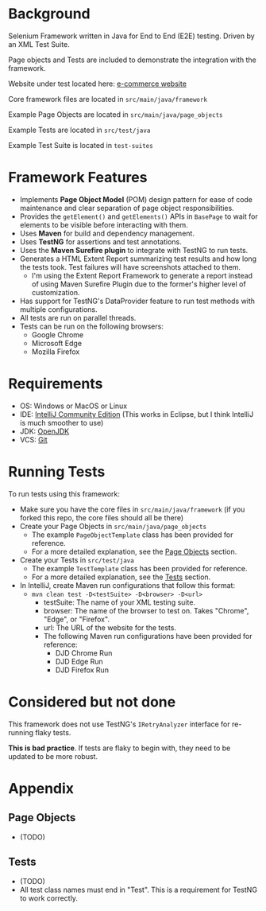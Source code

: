 # Background
Selenium Framework written in Java for End to End (E2E) testing. Driven by an XML Test Suite.

Page objects and Tests are included to demonstrate the integration with the framework. 

Website under test located here: [e-commerce website](https://www.rahulshettyacademy.com/loginpagePractise/)

Core framework files are located in `src/main/java/framework`

Example Page Objects are located in `src/main/java/page_objects`

Example Tests are located in `src/test/java`

Example Test Suite is located in `test-suites`


# Framework Features
* Implements **Page Object Model** (POM) design pattern for ease of code maintenance and clear separation of page object responsibilities.
* Provides the `getElement()` and `getElements()` APIs in `BasePage` to wait for elements to be visible before interacting with them.
* Uses **Maven** for build and dependency management.
* Uses **TestNG** for assertions and test annotations.
* Uses the **Maven Surefire plugin** to integrate with TestNG to run tests.
* Generates a HTML Extent Report summarizing test results and how long the tests took. Test failures will have screenshots attached to them.
  * I'm using the Extent Report Framework to generate a report instead of using Maven Surefire Plugin due to the former's higher level of customization.
* Has support for TestNG's DataProvider feature to run test methods with multiple configurations.
* All tests are run on parallel threads.
* Tests can be run on the following browsers:
  * Google Chrome
  * Microsoft Edge
  * Mozilla Firefox


# Requirements
* OS: Windows or MacOS or Linux
* IDE: [IntelliJ Community Edition](https://www.jetbrains.com/idea/download/) (This works in Eclipse, but I think IntelliJ is much smoother to use)
* JDK: [OpenJDK](https://openjdk.org/)
* VCS: [Git](https://git-scm.com/downloads)


# Running Tests
To run tests using this framework:
* Make sure you have the core files in `src/main/java/framework` (if you forked this repo, the core files should all be there)
* Create your Page Objects in `src/main/java/page_objects`
  * The example `PageObjectTemplate` class has been provided for reference.
  * For a more detailed explanation, see the [Page Objects](#Page-Objects) section.
* Create your Tests in `src/test/java`
  * The example `TestTemplate` class has been provided for reference.
  * For a more detailed explanation, see the [Tests](#Tests) section.
* In IntelliJ, create Maven run configurations that follow this format: 
  * `mvn clean test -D<testSuite> -D<browser> -D<url>`
    * testSuite: The name of your XML testing suite.
    * browser: The name of the browser to test on. Takes "Chrome", "Edge", or "Firefox".
    * url: The URL of the website for the tests.
    * The following Maven run configurations have been provided for reference:
      * DJD Chrome Run
      * DJD Edge Run
      * DJD Firefox Run


# Considered but not done
This framework does not use TestNG's `IRetryAnalyzer` interface for re-running flaky tests. 

**This is bad practice**. If tests are flaky to begin with, they need to be updated to be more robust.


# Appendix

## Page Objects
* (TODO)



## Tests
* (TODO)
* All test class names must end in "Test". This is a requirement for TestNG to work correctly.